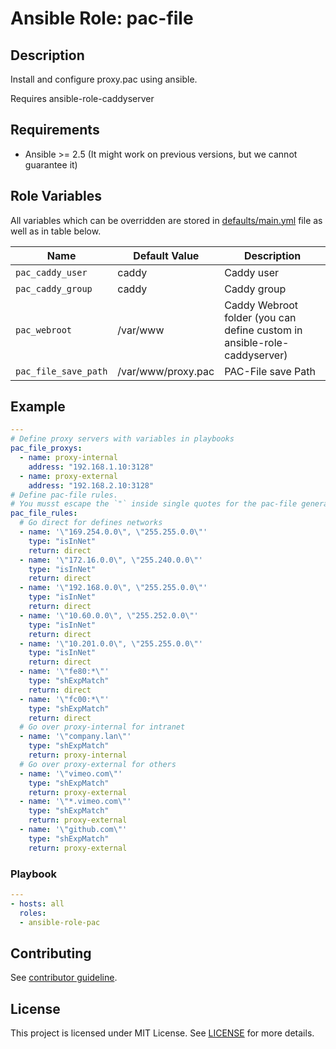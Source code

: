# Ansible Role: pac-file

## Description

Install and configure proxy.pac using ansible.

Requires ansible-role-caddyserver

## Requirements

- Ansible >= 2.5 (It might work on previous versions, but we cannot guarantee it)

## Role Variables

All variables which can be overridden are stored in [defaults/main.yml](defaults/main.yml) file as well as in table below.

| Name           | Default Value | Description                        |
| -------------- | ------------- | -----------------------------------|
| `pac_caddy_user` | caddy | Caddy user |
| `pac_caddy_group` | caddy | Caddy group |
| `pac_webroot` | /var/www | Caddy Webroot folder (you can define custom in ansible-role-caddyserver) |
| `pac_file_save_path` | /var/www/proxy.pac | PAC-File save Path |

## Example

```yaml
---
# Define proxy servers with variables in playbooks
pac_file_proxys:
  - name: proxy-internal
    address: "192.168.1.10:3128"
  - name: proxy-external
    address: "192.168.2.10:3128"
# Define pac-file rules.
# You musst escape the `"` inside single quotes for the pac-file generating script
pac_file_rules:
  # Go direct for defines networks
  - name: '\"169.254.0.0\", \"255.255.0.0\"'
    type: "isInNet"
    return: direct
  - name: '\"172.16.0.0\", \"255.240.0.0\"'
    type: "isInNet"
    return: direct
  - name: '\"192.168.0.0\", \"255.255.0.0\"'
    type: "isInNet"
    return: direct
  - name: '\"10.60.0.0\", \"255.252.0.0\"'
    type: "isInNet"
    return: direct
  - name: '\"10.201.0.0\", \"255.255.0.0\"'
    type: "isInNet"
    return: direct
  - name: '\"fe80:*\"'
    type: "shExpMatch"
    return: direct
  - name: '\"fc00:*\"'
    type: "shExpMatch"
    return: direct
  # Go over proxy-internal for intranet
  - name: '\"company.lan\"'
    type: "shExpMatch"
    return: proxy-internal
  # Go over proxy-external for others
  - name: '\"vimeo.com\"'
    type: "shExpMatch"
    return: proxy-external
  - name: '\"*.vimeo.com\"'
    type: "shExpMatch"
    return: proxy-external
  - name: '\"github.com\"'
    type: "shExpMatch"
    return: proxy-external
```

### Playbook

```yaml
---
- hosts: all
  roles:
  - ansible-role-pac
```

## Contributing

See [contributor guideline](CONTRIBUTING.md).

## License

This project is licensed under MIT License. See [LICENSE](/LICENSE) for more details.
